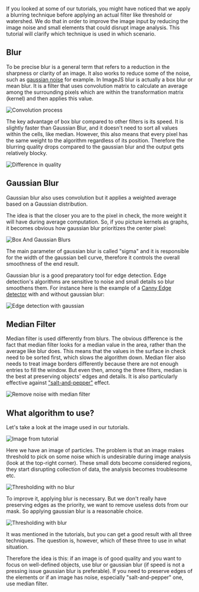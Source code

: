 If you looked at some of our tutorials, you might have noticed that we apply a blurring technique before applying an actual filter like threshold or watershed. We do that in order to improve the image input by reducing the image noise and small elements that could disrupt image analysis. This tutorial will clarify which technique is used in which scenario.

## Blur

To be precise blur is a general term that refers to a reduction in the sharpness or clarity of an image. It also works to reduce some of the noise, such as [gaussian noise](https://en.wikipedia.org/wiki/Gaussian_noise#:~:text=In%20signal%20processing%20theory%2C%20Gaussian,can%20take%20are%20Gaussian%2Ddistributed. 'wikipedia link on gaussian noise') for example. In ImageJS blur is actually a box blur or mean blur. It is a filter that uses convolution matrix to calculate an average among the surrounding pixels which are within the transformation matrix (kernel) and then applies this value.

![Convolution process](./images/blurring/2D_Convolution_Animation.gif)

The key advantage of box blur compared to other filters is its speed. It is slightly faster than Gaussian Blur, and it doesn't need to sort all values within the cells, like median.
However, this also means that every pixel has the same weight to the algorithm regardless of its position. Therefore the blurring quality drops compared to the gaussian blur and the output gets relatively blocky.

![Difference in quality](./images/blurring/MBvsGB.png)

## Gaussian Blur

Gaussian blur also uses convolution but it applies a weighted average based on a Gaussian distribution.

The idea is that the closer you are to the pixel in check, the more weight it will have during average computation. So, if you picture kernels as graphs, it becomes obvious how gaussian blur prioritizes the center pixel:

![Box And Gaussian Blurs](./images/blurring/boxAndGaussianFunctions.png)

The main parameter of gaussian blur is called "sigma" and it is responsible for the width of the gaussian bell curve, therefore it controls the overall smoothness of the end result.

Gaussian blur is a good preparatory tool for edge detection. Edge detection's algorithms are sensitive to noise and small details so blur smoothens them. For instance here is the example of a [Canny Edge detector](../Features/Morphology/Canny%20Edge%20Detector.md 'internal link on canny edge detector') with and without gaussian blur:

![Edge detection with gaussian](./images/blurring/edgesWithBlurs.png)

## Median Filter

Median filter is used differently from blurs. The obvious difference is the fact that median filter looks for a median value in the area, rather than the average like blur does. This means that the values in the surface in check need to be sorted first, which slows the algorithm down. Median filer also needs to treat image borders differently because there are not enough entries to fill the window. But even then, among the three filters, median is the best at preserving objects' edges and details.
It is also particularly effective against ["salt-and-pepper"](https://en.wikipedia.org/wiki/Salt-and-pepper_noise 'wikipedia link on salt and pepper') effect.

![Remove noise with median filter](./images/blurring/tigersBlur.png)

## What algorithm to use?

Let's take a look at the image used in our tutorials.

![Image from tutorial](./images/blurring/imgTest.jpg)

Here we have an image of particles. The problem is that an image makes threshold to pick on some noise which is undesirable during image analysis (look at the top-right corner). These small dots become considered regions, they start disrupting collection of data, the analysis becomes troublesome etc.

![Thresholding with no blur](./images/blurring/isodataNoBlur.jpg)

To improve it, applying blur is necessary. But we don't really have preserving edges as the priority, we want to remove useless dots from our mask. So applying gaussian blur is a reasonable choice.

![Thresholding with blur](./images/blurring/isodataBlur.jpg)

It was mentioned in the tutorials, but you can get a good result with all three techniques. The question is, however, which of these three to use in what situation.

Therefore the idea is this: if an image is of good quality and you want to focus on well-defined objects, use blur or gaussian blur (if speed is not a pressing issue gaussian blur is preferable). If you need to preserve edges of the elements or if an image has noise, especially "salt-and-pepper" one, use median filter.
